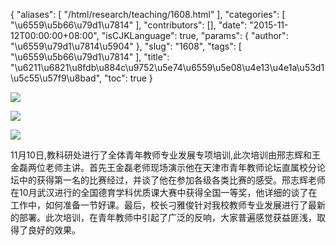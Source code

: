 {
    "aliases": [
        "/html/research/teaching/1608.html"
    ],
    "categories": [
        "\u6559\u5b66\u79d1\u7814"
    ],
    "contributors": [],
    "date": "2015-11-12T00:00:00+08:00",
    "isCJKLanguage": true,
    "params": {
        "author": "\u6559\u79d1\u7814\u5904"
    },
    "slug": "1608",
    "tags": [
        "\u6559\u5b66\u79d1\u7814"
    ],
    "title": "\u6211\u6821\u8fdb\u884c\u9752\u5e74\u6559\u5e08\u4e13\u4e1a\u53d1\u5c55\u57f9\u8bad",
    "toc": true
}

![](https://cdn.tfls.online/mirror/full/469cdf0295908bfba1af867e648796d964a10f07.jpg)




![](https://cdn.tfls.online/mirror/full/3f7c92aa0d40ff6151773d88dbf499de97915765.jpg)




![](https://cdn.tfls.online/mirror/full/5453b667e8a79c52b3140cc83f9f888e24c2ec0d.jpg)







11月10日,教科研处进行了全体青年教师专业发展专项培训,此次培训由邢志辉和王金磊两位老师主讲。首先王金磊老师现场演示他在天津市青年教师论坛直属校分论坛中的获得第一名的比赛经过，并谈了他在参加各级各类比赛的感受。邢志辉老师在10月武汉进行的全国德育学科优质课大赛中获得全国一等奖，他详细的谈了在工作中，如何准备一节好课。最后，校长刁雅俊针对我校教师专业发展进行了最新的部署。此次培训，在青年教师中引起了广泛的反响，大家普遍感觉获益匪浅，取得了良好的效果。



